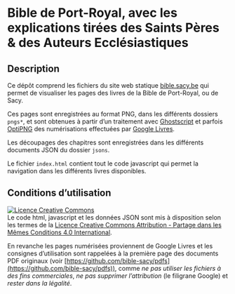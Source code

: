 # Bible de Port-Royal, avec les explications tirées des Saints Pères & des Auteurs Ecclésiastiques

## Description

Ce dépôt comprend les fichiers du site web statique [bible.sacy.be](https://bible.sacy.be/) qui permet de visualiser les pages des livres de la Bible de Port-Royal, ou de Sacy.

Ces pages sont enregistrées au format PNG, dans les différents dossiers `pngs*`, et sont obtenues à partir d’un traitement avec [Ghostscript](https://www.ghostscript.com/) et parfois [OptiPNG](http://optipng.sourceforge.net/) des numérisations effectuées par [Google Livres](https://books.google.fr/).

Les découpages des chapitres sont enregistrées dans les différents documents JSON du dossier `jsons`.

Le fichier `index.html` contient tout le code javascript qui permet la navigation dans les différents livres disponibles.

## Conditions d’utilisation

<a rel="license" href="http://creativecommons.org/licenses/by-sa/4.0/"><img alt="Licence Creative Commons" style="border-width:0" src="https://i.creativecommons.org/l/by-sa/4.0/88x31.png" /></a><br />Le code html, javascript et les données JSON sont mis à disposition selon les termes de la <a rel="license" href="http://creativecommons.org/licenses/by-sa/4.0/">Licence Creative Commons Attribution -  Partage dans les Mêmes Conditions 4.0 International</a>.

En revanche les pages numérisées proviennent de Google Livres et les consignes d’utilisation sont rappelées à la première page des documents PDF originaux (voir [https://github.com/bible-sacy/pdfs](https://github.com/bible-sacy/pdfs)), comme *ne pas utiliser les fichiers à des fins commerciales*, *ne pas supprimer l’attribution* (le filigrane Google) et *rester dans la légalité*.
